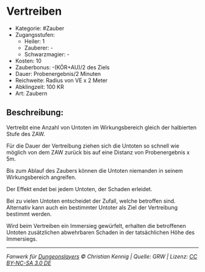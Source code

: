 # Vertreiben

- Kategorie: #Zauber
- Zugangsstufen:
  - Heiler: 1
  - Zauberer: -
  - Schwarzmagier: -
- Kosten: 10
- Zauberbonus: -(KÖR+AU)/2 des Ziels
- Dauer: Probenergebnis/2 Minuten
- Reichweite: Radius von VE x 2 Meter
- Abklingzeit: 100 KR
- Art: Zaubern

## Beschreibung:

Vertreibt eine Anzahl von Untoten im Wirkungsbereich gleich der halbierten Stufe des ZAW.

Für die Dauer der Vertreibung ziehen sich die Untoten so schnell wie möglich von dem ZAW zurück bis auf eine Distanz von Probenergebnis x 5m.

Bis zum Ablauf des Zaubers können die Untoten niemanden in seinem Wirkungsbereich angreifen.

Der Effekt endet bei jedem Untoten, der Schaden erleidet.

Bei zu vielen Untoten entscheidet der Zufall, welche betroffen sind. Alternativ kann auch ein bestimmter Untoter als Ziel der Vertreibung bestimmt werden.

Wird beim Vertreiben ein Immersieg gewürfelt, erhalten die betroffenen Untoten zusätzlichen abwehrbaren Schaden in der tatsächlichen Höhe des Immersiegs.

---

_Fanwerk für [Dungeonslayers](https://www.dungeonslayers.net/) © Christian Kennig | Quelle: GRW | Lizenz: [CC BY-NC-SA 3.0 DE](https://creativecommons.org/licenses/by-nc-sa/3.0/de/)_
